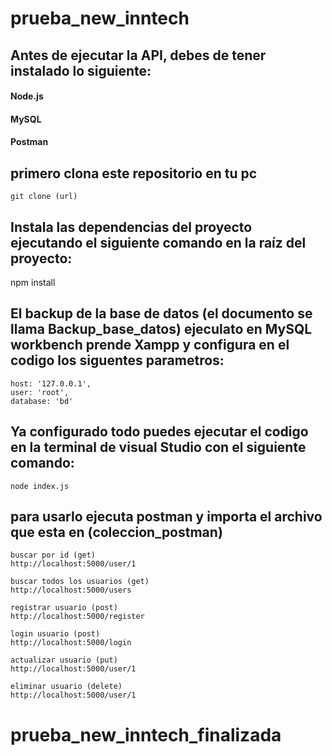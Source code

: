 # prueba_new_inntech
 
## Antes de ejecutar la API, debes de tener instalado lo siguiente:

#### Node.js
#### MySQL
#### Postman 

## primero clona este repositorio en tu pc

```
git clone (url)
```
## Instala las dependencias del proyecto ejecutando el siguiente comando en la raíz del proyecto:

npm install

## El backup de la base de datos (el documento se llama Backup_base_datos) ejeculato en MySQL workbench prende Xampp y configura en el codigo los siguentes parametros:

```
host: '127.0.0.1',
user: 'root',
database: 'bd'
```


## Ya configurado todo puedes ejecutar el codigo en la terminal de visual Studio con el siguiente comando:

```
node index.js
```


## para usarlo ejecuta postman y importa el archivo que esta en (coleccion_postman)

```
buscar por id (get)
http://localhost:5000/user/1
```
```
buscar todos los usuarios (get)
http://localhost:5000/users
```
```
registrar usuario (post)
http://localhost:5000/register
```
```
login usuario (post)
http://localhost:5000/login
```
```
actualizar usuario (put)
http://localhost:5000/user/1
```
```
eliminar usuario (delete)
http://localhost:5000/user/1
```
# prueba_new_inntech_finalizada
